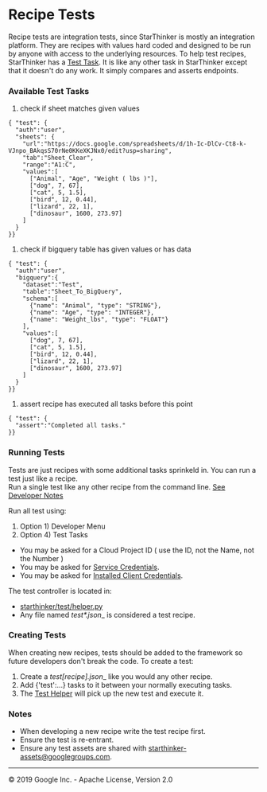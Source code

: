 # Recipe Tests

Recipe tests are integration tests, since StarThinker is mostly an integration platform.  They are recipes
with values hard coded and designed to be run by anyone with access to the underlying resources.  To help 
test recipes, StarThinker has a [Test Task](../starthinker/task/test/). It is like any other task
in StarThinker except that it doesn't do any work.  It simply compares and asserts endpoints.  

### Available Test Tasks

1. check if sheet matches given values
```
{ "test": {
  "auth":"user",
  "sheets": {
    "url":"https://docs.google.com/spreadsheets/d/1h-Ic-DlCv-Ct8-k-VJnpo_BAkqsS70rNe0KKeXKJNx0/edit?usp=sharing",
    "tab":"Sheet_Clear",
    "range":"A1:C",
    "values":[
      ["Animal", "Age", "Weight ( lbs )"],
      ["dog", 7, 67],
      ["cat", 5, 1.5],
      ["bird", 12, 0.44],
      ["lizard", 22, 1],
      ["dinosaur", 1600, 273.97]
    ]
  }
}}
```
1. check if bigquery table has given values or has data
```
{ "test": {
  "auth":"user",
  "bigquery":{
    "dataset":"Test",
    "table":"Sheet_To_BigQuery",
    "schema":[
      {"name": "Animal", "type": "STRING"},
      {"name": "Age", "type": "INTEGER"},
      {"name": "Weight_lbs", "type": "FLOAT"}
    ],
    "values":[
      ["dog", 7, 67],
      ["cat", 5, 1.5],
      ["bird", 12, 0.44],
      ["lizard", 22, 1],
      ["dinosaur", 1600, 273.97]
    ]
  }
}}
```
1. assert recipe has executed all tasks before this point
```
{ "test": {
  "assert":"Completed all tasks."
}}
``` 

### Running Tests
Tests are just recipes with some additional tasks sprinkeld in. You can run a test just like a recipe.  
Run a single test like any other recipe from the command line. [See Developer Notes](deploy_developer.md)

Run all test using:

1. Option 1) Developer Menu
1. Option 4) Test Tasks
  - You may be asked for a Cloud Project ID ( use the ID, not the Name, not the Number )
  - You may be asked for [Service Credentials](cloud_service.md).
  - You may be asked for [Installed Client Credentials](cloud_client_installed.md).

The test controller is located in:
  - [starthinker/test/helper.py](../starthinker/test/helper.py)
  - Any file named __test_\*.json__ is considered a test recipe.

### Creating Tests

When creating new recipes, tests should be added to the framework so future developers don't break the code.
To create a test:

1. Create a __test_[recipe].json__ like you would any other recipe.
1. Add {'test':...} tasks to it between your normally executing tasks.
1. The [Test Helper](../starthinker/test/helper.py) will pick up the new test and execute it.

### Notes

- When developing a new recipe write the test recipe first.
- Ensure the test is re-entrant.
- Ensure any test assets are shared with starthinker-assets@googlegroups.com.

---
&copy; 2019 Google Inc. - Apache License, Version 2.0
